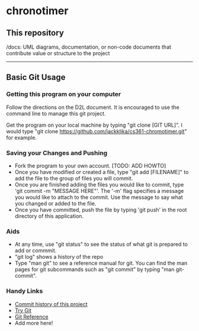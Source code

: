 # chronotimer
## This repository
/docs: UML diagrams, documentation, or non-code documents that contribute value or structure to the project



------
## Basic Git Usage

### Getting this program on your computer
Follow the directions on the D2L document. It is encouraged to use the command line to manage this git project.

Get the program on your local machine by typing "git clone [GIT URL]". I would type "git clone https://github.com/jackklika/cs361-chromotimer.git" for example.


### Saving your Changes and Pushing

- Fork the program to your own account. [TODO: ADD HOWTO]
- Once you have modified or created a file, type "git add [FILENAME]" to add the file to the group of files you will commit.
- Once you are finished adding the files you would like to commit, type 'git commit -m "MESSAGE HERE"'. The '-m' flag specifies a message you would like to attach to the commit. Use the message to say what you changed or added to the file.
- Once you have committed, push the file by typing 'git push' in the root directory of this application.

### Aids

- At any time, use "git status" to see the status of what git is prepared to add or commmit.
- "git log" shows a history of the repo 
- Type "man git" to see a reference manual for git. You can find the man pages for git subcommands such as "git commit" by typing "man git-commit".

### Handy Links

- [Commit history of this project](https://github.com/jackklika/cs361-chromotimer/commits/master)
- [Try Git](https://try.github.io/levels/1/challenges/1)
- [Git Reference](http://gitref.org/)
- Add more here!
